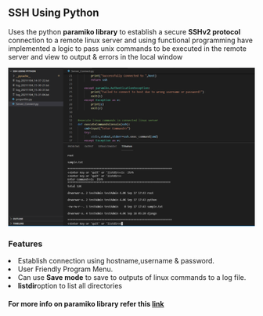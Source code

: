<h2>SSH Using Python</h2> 
<p>Uses the python <b>paramiko library</b> to establish a secure <b>SSHv2 protocol</b> connection to a remote linux server and using functional programming have implemented a logic to pass unix commands to be 
executed in the remote server and view to output & errors in the local window<p>
  
<img src="snapshot.png" width="700">
<h3>Features</h3>
<li>Establish connection using hostname,username & password.</li> 
<li>User Friendly Program Menu.</li> 
<li>Can use <b>Save mode</b> to save to outputs of linux commands to a log file.</b> 
<li><b>listdir</b>option to list all directories</li>
<h4>For more info on paramiko library refer this <a href="https://www.paramiko.org/">link</a></h3>



